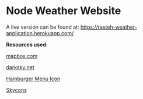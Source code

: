 # Node Weather Website

A live version can be found at: https://rasteh-weather-application.herokuapp.com/

<p><strong>Resources used:</strong></p>

<p><a href="https://www.mapbox.com/" target="_blank">mapbox.com</a></p>

<p><a href="https://darksky.net/dev" target="_blank">darksky.net</a></p>

<p><a href="https://www.iconfinder.com/icons/134216/hamburger_lines_menu_icon" target="_blank">Hamburger Menu Icon</a></p>

<p><a href="https://github.com/maxdow/skycons" target="_blank">Skycons</a></p>